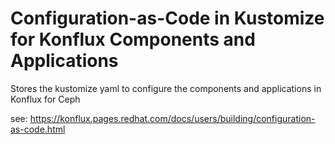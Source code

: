 # Configuration-as-Code in Kustomize for Konflux Components and Applications

Stores the kustomize yaml to configure the components and applications in Konflux for Ceph

see: https://konflux.pages.redhat.com/docs/users/building/configuration-as-code.html
